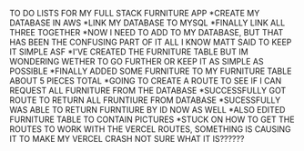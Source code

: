 TO DO LISTS FOR MY FULL STACK FURNITURE APP
*CREATE MY DATABASE IN AWS
*LINK MY DATABASE TO MYSQL
*FINALLY LINK ALL THREE TOGETHER
*NOW I NEED TO ADD TO MY DATABASE, BUT THAT HAS BEEN THE CONFUSING PART OF IT ALL I KNOW MATT SAID TO KEEP IT SIMPLE ASF
*I'VE CREATED THE FURNITURE TABLE BUT IM WONDERING WETHER TO GO FURTHER OR KEEP IT AS SIMPLE AS POSSIBLE
*FINALLY ADDED SOME FURNITURE TO MY FURNITURE TABLE ABOUT 5 PIECES TOTAL
*GOING TO CREATE A ROUTE TO SEE IF I CAN REQUEST ALL FURNITURE FROM THE DATABASE
*SUCCESSFULLY GOT ROUTE TO RETURN ALL FRUNTIURE FROM DATABASE
*SUCESSFULLY WAS ABLE TO RETURN FURNTIURE BY ID NOW AS WELL
*ALSO EDITED FURNITURE TABLE TO CONTAIN PICTURES
*STUCK ON HOW TO GET THE ROUTES TO WORK WITH THE VERCEL ROUTES, SOMETHING IS CAUSING IT TO MAKE MY VERCEL CRASH NOT SURE WHAT IT IS??????

